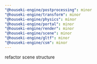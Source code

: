 ```yaml
---
"@houseki-engine/postprocessing": minor
"@houseki-engine/transform": minor
"@houseki-engine/physics": minor
"@houseki-engine/portal": minor
"@houseki-engine/render": minor
"@houseki-engine/scene": minor
"@houseki-engine/gltf": minor
"@houseki-engine/csm": minor
---
```


refactor scene structure
